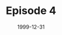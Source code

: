 ---
layout: podcast
title: Episode 4 
number: 4
subtitle: 
summary: 
date: 1999-12-31
location: https://dl.dropboxusercontent.com/s/xtlq7tk4v6uvlq8/watir_podcast_4.mp3?dl=0
size: 
duration: 
---
